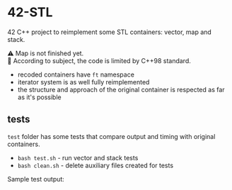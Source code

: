 # 42-STL

42 С++ project to reimplement some STL containers: vector, map and stack.

⚠️ Map is not finished yet.\
📌 According to subject, the code is limited by C++98 standard.

* recoded containers have `ft` namespace
* iterator system is as well fully reimplemented
* the structure and approach of the original container is respected as far as it's possible

## tests

`test` folder has some tests that compare output and timing with original containers.
* `bash test.sh` - run vector and stack tests
* `bash clean.sh` - delete auxiliary files created for tests

Sample test output:

